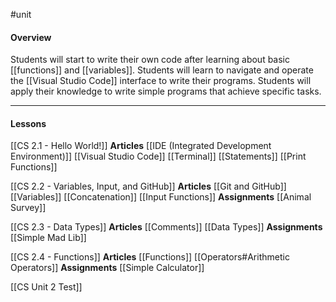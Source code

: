 #unit

#### Overview
Students will start to write their own code after learning about basic [[functions]] and [[variables]]. Students will learn to navigate and operate the [[Visual Studio Code]] interface to write their programs. Students will apply their knowledge to write simple programs that achieve specific tasks.

---
#### Lessons

[[CS 2.1 - Hello World!]]
	**Articles**
		[[IDE (Integrated Development Environment)]]
		[[Visual Studio Code]]
		[[Terminal]]
		[[Statements]]
		[[Print Functions]]
		
[[CS 2.2 - Variables, Input, and GitHub]]
	**Articles**
		[[Git and GitHub]]
		[[Variables]]
		[[Concatenation]]
		[[Input Functions]]
	**Assignments**
		[[Animal Survey]]

[[CS 2.3 - Data Types]]
	**Articles**
		[[Comments]]
		[[Data Types]]
	**Assignments**
		[[Simple Mad Lib]]

[[CS 2.4 - Functions]]
	**Articles**
		[[Functions]]
		[[Operators#Arithmetic Operators]]
	**Assignments**
		[[Simple Calculator]]	

[[CS Unit 2 Test]]
